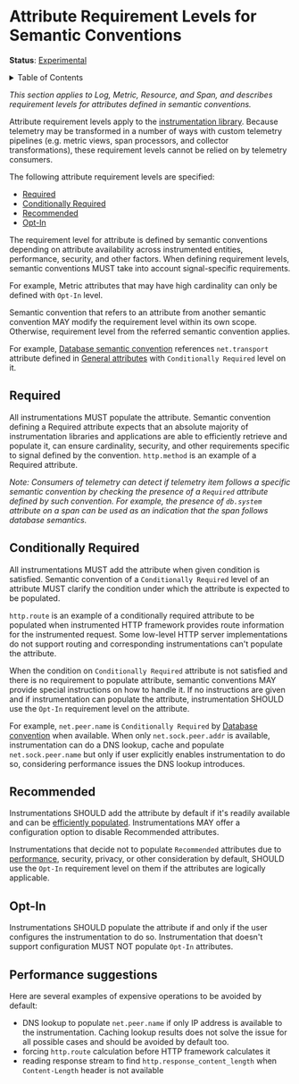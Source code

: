# Attribute Requirement Levels for Semantic Conventions

**Status**: [Experimental](../document-status.md)

<details>
<summary>Table of Contents</summary>

<!-- toc -->

- [Required](#required)
- [Conditionally Required](#conditionally-required)
- [Recommended](#recommended)
- [Opt-In](#opt-in)
- [Performance suggestions](#performance-suggestions)

<!-- tocstop -->

</details>

_This section applies to Log, Metric, Resource, and Span, and describes requirement levels for attributes defined in semantic conventions._

Attribute requirement levels apply to the [instrumentation library](https://github.com/open-telemetry/opentelemetry-specification/blob/main/specification/glossary.md#instrumentation-library). Because telemetry may be transformed in a number of ways with custom telemetry pipelines
(e.g. metric views, span processors, and collector transformations), these requirement levels cannot be relied on by
telemetry consumers.

The following attribute requirement levels are specified:

- [Required](#required)
- [Conditionally Required](#conditionally-required)
- [Recommended](#recommended)
- [Opt-In](#opt-in)

The requirement level for attribute is defined by semantic conventions depending on attribute availability across instrumented entities, performance, security, and other factors. When defining requirement levels, semantic conventions MUST take into account signal-specific requirements.

For example, Metric attributes that may have high cardinality can only be defined with `Opt-In` level.

Semantic convention that refers to an attribute from another semantic convention MAY modify the requirement level within its own scope. Otherwise, requirement level from the referred semantic convention applies.

For example, [Database semantic convention](../trace/semantic_conventions/database.md) references `net.transport` attribute defined in [General attributes](../trace/semantic_conventions/span-general.md) with `Conditionally Required` level on it.

## Required

All instrumentations MUST populate the attribute. Semantic convention defining a Required attribute expects that an absolute majority of instrumentation libraries and applications are able to efficiently retrieve and populate it, can ensure cardinality, security, and other requirements specific to signal defined by the convention. `http.method` is an example of a Required attribute.

_Note: Consumers of telemetry can detect if telemetry item follows a specific semantic convention by checking the presence of a `Required` attribute defined by such convention. For example, the presence of `db.system` attribute on a span can be used as an indication that the span follows database semantics._

## Conditionally Required

All instrumentations MUST add the attribute when given condition is satisfied. Semantic convention of a `Conditionally Required` level of an attribute MUST clarify the condition under which the attribute is expected to be populated.

`http.route` is an example of a conditionally required attribute to be populated when instrumented HTTP framework provides route information for the instrumented request. Some low-level HTTP server implementations do not support routing and corresponding instrumentations can't populate the attribute.

When the condition on `Conditionally Required` attribute is not satisfied and there is no requirement to populate attribute, semantic conventions MAY provide special instructions on how to handle it. If no instructions are given and if instrumentation can populate the attribute, instrumentation SHOULD use the `Opt-In` requirement level on the attribute.

For example, `net.peer.name` is `Conditionally Required` by [Database convention](../trace/semantic_conventions/database.md) when available. When only `net.sock.peer.addr` is available,  instrumentation can do a DNS lookup, cache and populate `net.sock.peer.name` but only if user explicitly enables instrumentation to do so, considering performance issues the DNS lookup introduces.

## Recommended

Instrumentations SHOULD add the attribute by default if it's readily available and can be [efficiently populated](#performance-suggestions). Instrumentations MAY offer a configuration option to disable Recommended attributes.

Instrumentations that decide not to populate `Recommended` attributes due to [performance](#performance-suggestions), security, privacy, or other consideration by default, SHOULD use the `Opt-In` requirement level on them if the attributes are logically applicable.

## Opt-In

Instrumentations SHOULD populate the attribute if and only if the user configures the instrumentation to do so. Instrumentation that doesn't support configuration MUST NOT populate `Opt-In` attributes.

## Performance suggestions

Here are several examples of expensive operations to be avoided by default:

- DNS lookup to populate `net.peer.name` if only IP address is available to the instrumentation. Caching lookup results does not solve the issue for all possible cases and should be avoided by default too.
- forcing `http.route` calculation before HTTP framework calculates it
- reading response stream to find `http.response_content_length` when `Content-Length` header is not available
